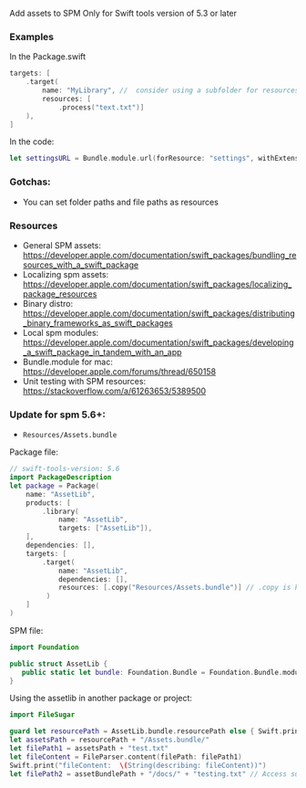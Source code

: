 Add assets to SPM<!--more--> Only for Swift tools version of 5.3 or later

### Examples
In the Package.swift
```swift
targets: [
    .target(
        name: "MyLibrary", //  consider using a subfolder for resources to distinguish them from source files,  For example, put all resource files into a directory named Resources, resulting in all of your resource files residing at Sources/MyLibrary/Resources.
        resources: [
            .process("text.txt")]
    ),
]
```
In the code:
```swift
let settingsURL = Bundle.module.url(forResource: "settings", withExtension: "plist")
```

### Gotchas:
- You can set folder paths and file paths as resources

### Resources
- General SPM assets: https://developer.apple.com/documentation/swift_packages/bundling_resources_with_a_swift_package
- Localizing spm assets: https://developer.apple.com/documentation/swift_packages/localizing_package_resources
- Binary distro: https://developer.apple.com/documentation/swift_packages/distributing_binary_frameworks_as_swift_packages
- Local spm modules: https://developer.apple.com/documentation/swift_packages/developing_a_swift_package_in_tandem_with_an_app
- Bundle.module for mac: https://developer.apple.com/forums/thread/650158
- Unit testing with SPM resources: https://stackoverflow.com/a/61263653/5389500

### Update for spm 5.6+:

- `Resources/Assets.bundle`

Package file:
```swift
// swift-tools-version: 5.6
import PackageDescription
let package = Package(
    name: "AssetLib",
    products: [
        .library(
            name: "AssetLib",
            targets: ["AssetLib"]),
    ],
    dependencies: [],
    targets: [
        .target(
            name: "AssetLib",
            dependencies: [],
            resources: [.copy("Resources/Assets.bundle")] // .copy is key to retaining directory structure
         )
    ]
)
```
SPM file:
```swift
import Foundation

public struct AssetLib {
   public static let bundle: Foundation.Bundle = Foundation.Bundle.module // important for accessing the resource from external packages etc
}
```

Using the assetlib in another package or project:
```swift
import FileSugar

guard let resourcePath = AssetLib.bundle.resourcePath else { Swift.print("no resource path"); fatalError() }
let assetsPath = resourcePath + "/Assets.bundle/"
let filePath1 = assetsPath + "test.txt"
let fileContent = FileParser.content(filePath: filePath1)
Swift.print("fileContent:  \(String(describing: fileContent))")
let filePath2 = assetBundlePath + "/docs/" + "testing.txt" // Access subfolders
```
